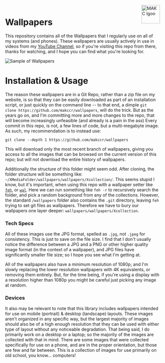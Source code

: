 <a href="https://makc.co">
    <img src="https://makccr.github.io/images/github-header.svg" alt="MAKC lgoo" title="MAKC" align="right" height="60" />
</a>

# Wallpapers
This repository contains all of the Wallpapers that I regularly use on all of my systems (and phones). These wallpapers are usually actively in use in videos from my [YouTube Channel](https://www.youtube.com/user/mackenziegcriswell), so if you're visiting this repo from there, thanks for watching, and I hope you can find what you're looking for. 

![Sample of Wallpapers](https://raw.githubusercontent.com/makccr/wallpapers/master/thumb.jpg)

# Installation & Usage
The reason these wallpapers are in a Git Repo, rather than a zip file on my website, is so that they can be easily downloaded as part of an installation script, or just quickly on the command line -- to that end, a dimple ``git clone https://github.com/makccr/wallpapers``, will do the trick. But as the years go on, and I'm committing more and more changes to the repo, that will become increasingly unfeasible (and already is a pain in the ass) Every commit in this repo, is not, a few lines of code, but a multi-megabyte image. As such, my recommendation is to instead use: 

```
git clone --depth 1 https://github.com/makccr/wallpapers
```

This will download only the most recent branch of wallpapers, giving you access to all the images that can be browsed on the current version of this repo; but will not download the entire history of wallpapers. 

Additionally the structure of this folder might seem odd. After cloning, the folder structure will be something like: ``~/XMediaFolder/wallpapers/wallpapers/Xcollection/``. This seems stupid I know, but it's important, when using this repo with a wallpaper setter like [``feh``](https://www.bristolwatch.com/debian/feh.htm), or [``wal``](https://github.com/dylanaraps/pywal). Here we can run something like ``feh -r`` to recursively search the folder, and pick a random background from any of the collections. However, the standard ``/wallpapers`` folder also contains the ``.git`` directory, leaving ``feh`` trying to set git files as wallpapers. Therefore we have to bury our wallpapers one layer deeper: ``wallpapers/wallpapers/Xcollection``.

### Tech Specs
All of these images use the JPG format, spelled as ``.jpg``, not ``.jpeg`` for consistency. This is just to save on the file size. I find that I don't usually notice the difference between a JPG and a PNG or other higher quality image format (in the context of a wallpaper), and JPG files have significantly smaller file size; so I hope you see what I'm getting at. 

All of the wallpapers also have a minimum resolution of 1080p; and I'm slowly replacing the lower resolution wallpapers with 4K equivalents, or removing them entirely. But, for the time being, if you're using a display with a resolution higher than 1080p you might be careful just picking any image at random. 

### Devices
It also may be relevant to note that this library includes wallpapers intended for use on mobile (portrait) & desktop (landscape) layouts. These images aren't organized in any specific way, but the largest majority of images should also be of a high enough resolution that they can be used with either type of layout without any noticeable degradation. That being said, I do primarily work on a desktop or a laptop; so the majority of the images are collected with that in mind. There are some images that were collected specifically for use on a phone, and are in the proper orientation, but those are few and far between. This is a collection of images for use primarily on old school, you know... computers!
